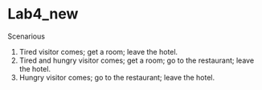 # Lab4_new

Scenarious

1. Tired visitor comes; get a room; leave the hotel.
2. Tired and hungry visitor comes; get a room; go to the restaurant; leave the hotel.
3. Hungry visitor comes; go to the restaurant; leave the hotel.
